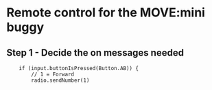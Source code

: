 # Remote control for the MOVE:mini buggy

## Step 1 - Decide the on messages needed

```blocks
    if (input.buttonIsPressed(Button.AB)) {
        // 1 = Forward
        radio.sendNumber(1)
```